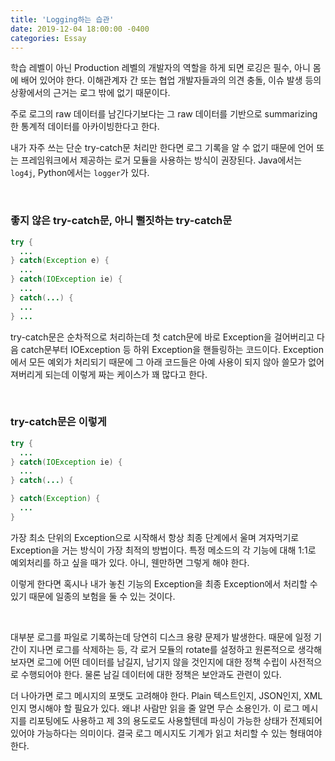 ```yaml
---
title: 'Logging하는 습관'
date: 2019-12-04 18:00:00 -0400
categories: Essay
---
```


학습 레벨이 아닌 Production 레벨의 개발자의 역할을 하게 되면 로깅은 필수, 아니 몸에 배어 있어야 한다. 이해관계자 간 또는 협업 개발자들과의 의견 충돌, 이슈 발생 등의 상황에서의 근거는 로그 밖에 없기 때문이다.

주로 로그의 raw 데이터를 남긴다기보다는 그 raw 데이터를 기반으로 summarizing한 통계적 데이터를 아카이빙한다고 한다.

내가 자주 쓰는 단순 try-catch문 처리만 한다면 로그 기록을 알 수 없기 때문에 언어 또는 프레임워크에서 제공하는 로거 모듈을 사용하는 방식이 권장된다. Java에서는 `log4j`, Python에서는 `logger`가 있다.

<br>

### 좋지 않은 try-catch문, 아니 뻘짓하는 try-catch문

```java
try {
  ...
} catch(Exception e) {
  ...
} catch(IOException ie) {
  ...
} catch(...) {
  ...
} ...
```

try-catch문은 순차적으로 처리하는데 첫 catch문에 바로 Exception을 걸어버리고 다음 catch문부터 IOException 등 하위 Exception을 핸들링하는 코드이다. Exception에서 모든 예외가 처리되기 때문에 그 아래 코드들은 아예 사용이 되지 않아 쓸모가 없어져버리게 되는데 이렇게 짜는 케이스가 꽤 많다고 한다.

<br>

### try-catch문은 이렇게

```java
try {
  ...
} catch(IOException ie) {
  ...
} catch(...) {

} catch(Exception) {
  ...
}
```

가장 최소 단위의 Exception으로 시작해서 항상 최종 단계에서 울며 겨자먹기로 Exception을 거는 방식이 가장 최적의 방법이다. 특정 메소드의 각 기능에 대해 1:1로 예외처리를 하고 싶을 때가 있다. 아니, 웬만하면 그렇게 해야 한다.

이렇게 한다면 혹시나 내가 놓친 기능의 Exception을 최종 Exception에서 처리할 수 있기 때문에 일종의 보험을 둘 수 있는 것이다.

<br>

대부분 로그를 파일로 기록하는데 당연히 디스크 용량 문제가 발생한다. 때문에 일정 기간이 지나면 로그를 삭제하는 등, 각 로거 모듈의 rotate를 설정하고 원론적으로 생각해보자면 로그에 어떤 데이터를 남길지, 남기지 않을 것인지에 대한 정책 수립이 사전적으로 수행되어야 한다. 물론 남길 데이터에 대한 정책은 보안과도 관련이 있다.

더 나아가면 로그 메시지의 포맷도 고려해야 한다. Plain 텍스트인지, JSON인지, XML인지 명시해야 할 필요가 있다. 왜냐! 사람만 읽을 줄 알면 무슨 소용인가. 이 로그 메시지를 리포팅에도 사용하고 제 3의 용도로도 사용할텐데 파싱이 가능한 상태가 전제되어 있어야 가능하다는 의미이다. 결국 로그 메시지도 기계가 읽고 처리할 수 있는 형태여야 한다.
